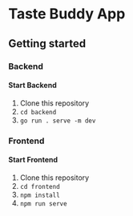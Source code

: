 # Taste Buddy App

## Getting started

### Backend

#### Start Backend

1. Clone this repository
2. `cd backend`
3. `go run . serve -m dev`
  
### Frontend

#### Start Frontend

1. Clone this repository
2. `cd frontend`
3. `npm install`
4. `npm run serve`
